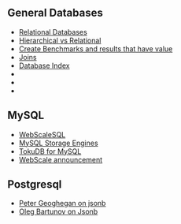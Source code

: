 General Databases
------------------
* [Relational Databases](http://en.wikipedia.org/wiki/Relational_database)
* [Hierarchical vs Relational](http://publib.boulder.ibm.com/infocenter/dzichelp/v2r2/index.jsp?topic=%2Fcom.ibm.ims11.doc.apg%2Fims_comparehierandreldbs.htm)
* [Create Benchmarks and results that have value](http://kellabyte.com/2014/02/12/create-benchmarks-and-results-that-have-value/)
* [Joins](http://blog.codinghorror.com/a-visual-explanation-of-sql-joins/)
* [Database Index](http://en.wikipedia.org/wiki/Database_index)
* []()
* []()
*

MySQL
-----------------
* [WebScaleSQL](http://webscalesql.org/)
* [MySQL Storage Engines](http://dev.mysql.com/doc/refman/5.7/en/storage-engines.html)
* [TokuDB for MySQL](http://www.tokutek.com/products/tokudb-for-mysql/)
* [WebScale announcement](http://www.p0ison.com/facebook-google-linkedin-and-twitter-launch-webscalesql-a-custom-version-of-mysql-for-massive-databases/)


Postgresql
----------------
* [Peter Geoghegan on jsonb](http://pgeoghegan.blogspot.com/2014/03/what-i-think-of-jsonb.html)
* [Oleg Bartunov on Jsonb](http://obartunov.livejournal.com/177247.html)
